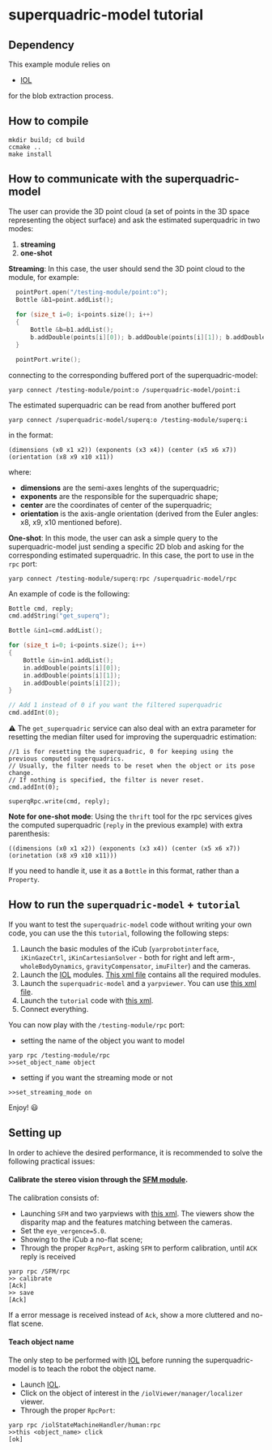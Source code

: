# superquadric-model tutorial
## Dependency
This example module relies on

- [IOL](https://github.com/robotology/iol)

for  the blob extraction process.

## How to compile
```
mkdir build; cd build
ccmake ..
make install
```
## How to communicate with the superquadric-model
The user can provide the 3D point cloud (a set of points in the 3D space representing the object surface) and ask the estimated superquadric in two modes:

1. **streaming**
2. **one-shot**

**Streaming**: In this case,  the user should send the 3D point cloud to the module, for example:
```cpp
  pointPort.open("/testing-module/point:o");
  Bottle &b1=point.addList();
        
  for (size_t i=0; i<points.size(); i++)
  {
      Bottle &b=b1.addList();
      b.addDouble(points[i][0]); b.addDouble(points[i][1]); b.addDouble(points[i][2]);
  }

  pointPort.write();
```
connecting to the  corresponding buffered port of the superquadric-model:
```
yarp connect /testing-module/point:o /superquadric-model/point:i
```
The estimated superquadric can be read from another buffered port 
```
yarp connect /superquadric-model/superq:o /testing-module/superq:i
```
in the format:
```
(dimensions (x0 x1 x2)) (exponents (x3 x4)) (center (x5 x6 x7)) (orientation (x8 x9 x10 x11))
```
where:
 - **dimensions** are the semi-axes lenghts of the superquadric;
 - **exponents** are the responsible for the superquadric shape;
 - **center** are the coordinates of center of the superquadric;
 - **orientation** is the axis-angle orientation (derived from the Euler angles: x8, x9, x10 mentioned before).
 
**One-shot**: In this mode, the user can ask a simple query to the superquadric-model just sending a specific 2D blob and asking for the corresponding estimated superquadric. In this case, the port to use in the `rpc` port:
```
yarp connect /testing-module/superq:rpc /superquadric-model/rpc
```
An example of code is the following:
```cpp
Bottle cmd, reply;
cmd.addString("get_superq");

Bottle &in1=cmd.addList();

for (size_t i=0; i<points.size(); i++)
{
    Bottle &in=in1.addList();
    in.addDouble(points[i][0]);
    in.addDouble(points[i][1]);
    in.addDouble(points[i][2]);
}

// Add 1 instead of 0 if you want the filtered superquadric
cmd.addInt(0);
```
:warning: The `get_superquadric` service can also deal with an extra parameter for resetting the median filter
used for improving the superquadric estimation:
```
//1 is for resetting the superquadric, 0 for keeping using the previous computed superquadrics.
// Usually, the filter needs to be reset when the object or its pose change.
// If nothing is specified, the filter is never reset.
cmd.addInt(0);

superqRpc.write(cmd, reply);
```

**Note for one-shot mode**: Using the `thrift` tool for the rpc services gives the computed superquadric (`reply` in the previous example) with extra parenthesis:
```
((dimensions (x0 x1 x2)) (exponents (x3 x4)) (center (x5 x6 x7)) (orinetation (x8 x9 x10 x11)))
```
If you need to handle it, use it as a `Bottle` in this format, rather than a `Property`.
## How to run the `superquadric-model` + `tutorial`

If you want to test the `superquadric-model` code without writing your own code, you can use the this `tutorial`, following the following steps:

1. Launch the basic modules of the iCub (`yarprobotinterface`, `iKinGazeCtrl`, `iKinCartesianSolver` - both for right and left arm-, `wholeBodyDynamics`, `gravityCompensator`, `imuFilter`) and the cameras.
2. Launch the [IOL](https://github.com/robotology/iol) modules. [This xml file](https://github.com/robotology/iol/blob/master/app/scripts/iol.xml.template) contains all the required modules. 
3. Launch the `superquadric-model` and a `yarpviewer`. You can use [this xml file](https://github.com/robotology/superquadric-model/blob/master/app/scripts/superquadric-model.xml.template).
4. Launch the `tutorial` code with [this xml](https://github.com/robotology/superquadric-model/blob/master/tutorial/app/script/testing-module.xml.template).
5. Connect everything.

You can now play with the `/testing-module/rpc` port:
- setting the name of the object you want to model
```
yarp rpc /testing-module/rpc
>>set_object_name object
```
- setting if you want the streaming mode or not
```
>>set_streaming_mode on
```

Enjoy! :smiley:

## Setting up 
In order to achieve the desired performance, it is recommended to solve the following practical issues:
#### Calibrate the stereo vision through the [SFM module](https://github.com/robotology/stereo-vision).
The calibration consists of: 
- Launching `SFM` and two yarpviews with [this xml](https://github.com/robotology/stereo-vision/tree/master/app/scripts). 
The viewers show the disparity map and the features matching between the cameras.
- Set the `eye_vergence=5.0`.
- Showing to the iCub a no-flat scene;
- Through the proper `RcpPort`, asking `SFM` to perform calibration, until `ACK` reply is received
```
yarp rpc /SFM/rpc
>> calibrate
[Ack]
>> save
[Ack]
```
If a error message is received instead of `Ack`, show a more cluttered and no-flat scene.

#### Teach object name
The only step to be performed with [IOL](https://github.com/robotology/iol/blob/master/app/scripts/iol.xml.template) before running the superquadric-model is to teach the robot the object name.
- Launch [IOL](https://github.com/robotology/iol/blob/master/app/scripts/iol.xml.template).
- Click on the object of interest in the `/iolViewer/manager/localizer ` viewer.
- Through the proper `RpcPort`:
```
yarp rpc /iolStateMachineHandler/human:rpc
>>this <object_name> click
[ok]
```


